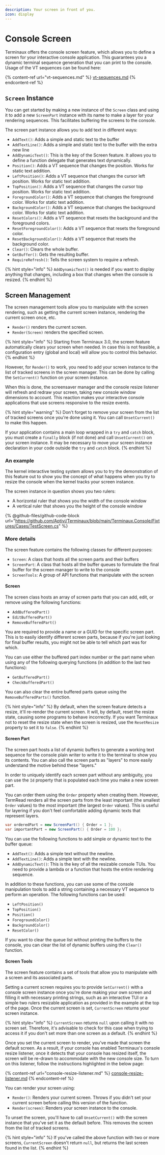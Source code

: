 ```yaml
---
description: Your screen in front of you.
icon: display
---
```


# Console Screen

Terminaux offers the console screen feature, which allows you to define a screen for your interactive console application. This guarantees you a dynamic terminal sequence generation that you can print to the console. Usage of the VT sequences can be found here:

{% content-ref url="vt-sequences.md" %}
[vt-sequences.md](vt-sequences.md)
{% endcontent-ref %}

## `Screen` Instance

You can get started by making a new instance of the `Screen` class and using it to add a new `ScreenPart` instance with its name to make a layer for your rendering sequences. This facilitates buffering the screens to the console.

The screen part instance allows you to add text in different ways:

* `AddText()`: Adds a simple and static text to the buffer
* `AddTextLine()`: Adds a simple and static text to the buffer with the extra new line
* `AddDynamicText()`: This is the key of the Screen feature. It allows you to define a function delegate that generates text dynamically.
* `Position()`: Adds a VT sequence that changes the position. Works for static text addition.
* `LeftPosition()`: Adds a VT sequence that changes the cursor left position. Works for static text addition.
* `TopPosition()`: Adds a VT sequence that changes the cursor top position. Works for static text addition.
* `ForegroundColor()`: Adds a VT sequence that changes the foreground color. Works for static text addition.
* `BackgroundColor()`: Adds a VT sequence that changes the background color. Works for static text addition.
* `ResetColors()`: Adds a VT sequence that resets the background and the foreground colors.
* `ResetForegroundColor()`: Adds a VT sequence that resets the foreground color.
* `ResetBackgroundColor()`: Adds a VT sequence that resets the background color.
* `Clear()`: Clears the whole buffer.
* `GetBuffer()`: Gets the resulting buffer.
* `RequireRefresh()`: Tells the screen system to require a refresh.

{% hint style="info" %}
`AddDynamicText()` is needed if you want to display anything that changes, including a box that changes when the console is resized.
{% endhint %}

## Screen Management

The screen management tools allow you to manipulate with the screen rendering, such as getting the current screen instance, rendering the current screen once, etc.

* `Render()` renders the current screen.
* `Render(Screen)` renders the specified screen.

{% hint style="info" %}
Starting from Terminaux 3.0, the screen feature automatically clears your screen when needed. In case this is not feasible, a configuration entry (global and local) will allow you to control this behavior.
{% endhint %}

However, for `Render()` to work, you need to add your screen instance to the list of tracked screens in the screen manager. This can be done by calling the `SetCurrent()` function on your screen instance.

When this is done, the screensaver manager and the console resize listener will refresh and redraw your screen, taking new console window dimensions to account. This reaction makes your interactive console applications that use screens responsive to the resize events.

{% hint style="warning" %}
Don't forget to remove your screen from the list of tracked screens once you're done using it. You can call `UnsetCurrent()` to make this happen.

If your application contains a main loop wrapped in a `try` and `catch` block, you must create a `finally` block (if not done) and call `UnsetCurrent()` on your screen instance. It may be necessary to move your screen instance declaration in your code outside the `try` and `catch` block.
{% endhint %}

### An example

The kernel interactive testing system allows you to try the demonstration of this feature out to show you the concept of what happens when you try to resize the console when the kernel tracks your screen instance.

The screen instance in question shows you two rulers:

* A horizontal ruler that shows you the width of the console window
* A vertical ruler that shows you the height of the console window

{% @github-files/github-code-block url="https://github.com/Aptivi/Terminaux/blob/main/Terminaux.Console/Fixtures/Cases/TestScreen.cs" %}

### More details

The screen feature contains the following classes for different purposes:

* `Screen`: A class that hosts all the screen parts and their buffers
* `ScreenPart`: A class that hosts all the buffer queues to formulate the final buffer for the screen manager to write to the console
* `ScreenTools`: A group of API functions that manipulate with the screen

#### Screen

The screen class hosts an array of screen parts that you can add, edit, or remove using the following functions:

* `AddBufferedPart()`
* `EditBufferedPart()`
* `RemoveBufferedPart()`

You are required to provide a name or a GUID for the specific screen part. This is to easily identify different screen parts, because if you're just looking for final buffer results, you might not be able to tell which part was for which.

You can use either the buffered part index number or the part name when using any of the following querying functions (in addition to the last two functions):

* `GetBufferedPart()`
* `CheckBufferedPart()`

You can also clear the entire buffered parts queue using the `RemoveBufferedParts()` function.

{% hint style="info" %}
By default, when the screen feature detects a resize, it'll re-render the current screen. It will, by default, reset the resize state, causing some programs to behave incorrectly. If you want Terminaux not to reset the resize state when the screen is resized, use the `ResetResize` property to set it to `false`.
{% endhint %}

#### Screen Part

The screen part hosts a list of dynamic buffers to generate a working text sequence for the console plain writer to write it to the terminal to show you its contents. You can also call the screen parts as "layers" to more easily understand the motive behind these "layers."

In order to uniquely identify each screen part without any ambiguity, you can use the `Id` property that is populated each time you make a new screen part.

You can order them using the `Order` property when creating them. However, TermRead renders all the screen parts from the least important (the smallest `Order` values) to the most important (the largest `Order` values). This is useful for layering if you don't feel comfortable adding dynamic texts that represent layers.

```csharp
var orderedPart = new ScreenPart() { Order = 1 };
var importantPart = new ScreenPart() { Order = 100 };
```

You can use the following functions to add simple or dynamic text to the buffer queue:

* `AddText()`: Adds a simple text without the newline.
* `AddTextLine()`: Adds a simple text with the newline.
* `AddDynamicText()`: This is the key of all the resizable console TUIs. You need to provide a lambda or a function that hosts the entire rendering sequence.

In addition to these functions, you can use some of the console manipulation tools to add a string containing a necessary VT sequence to perform an operation. The following functions can be used:

* `LeftPosition()`
* `TopPosition()`
* `Position()`
* `ForegroundColor()`
* `BackgroundColor()`
* `ResetColor()`

If you want to clear the queue list without printing the buffers to the console, you can clear the list of dynamic buffers using the `Clear()` function.

#### Screen Tools

The screen feature contains a set of tools that allow you to manipulate with a screen and its associated parts.

Setting a current screen requires you to provide `SetCurrent()` with a console screen instance once you're done making your own screen and filling it with necessary printing strings, such as an interactive TUI or a simple two rulers resizable application as provided in the example at the top of the page. Once the current screen is set, `CurrentScreen` returns your screen instance.

{% hint style="info" %}
`CurrentScreen` returns `null` upon calling it with no screen set. Therefore, it's advisable to check for this case when trying to access it if you don't set more than one screen as a default.
{% endhint %}

Once you set the current screen to render, you've made that screen the default screen. As a result, if your console has enabled Terminaux's console resize listener, once it detects that your console has resized itself, the screen will be re-drawn to accommodate with the new console size. To turn on this listener, follow the instructions highlighted in the below page:

{% content-ref url="console-resize-listener.md" %}
[console-resize-listener.md](console-resize-listener.md)
{% endcontent-ref %}

You can render your screen using:

* `Render()`: Renders your current screen. Throws if you didn't set your current screen before calling this version of the function.
* `Render(screen)`: Renders your screen instance to the console.

To unset the screen, you'll have to call `UnsetCurrent()` with the screen instance that you've set it as the default before. This removes the screen from the list of tracked screens.

{% hint style="info" %}
If you've called the above function with two or more screens, `CurrentScreen` doesn't return `null`, but returns the last screen found in the list.
{% endhint %}
